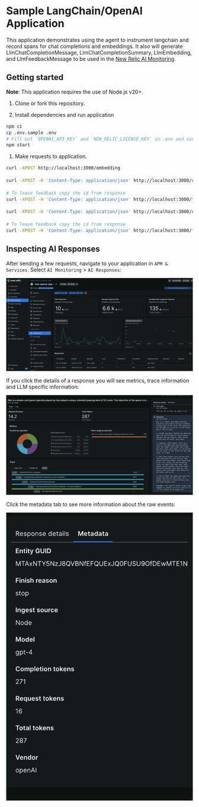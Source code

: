 # Sample LangChain/OpenAI Application
This application demonstrates using the agent to instrument langchain and record spans for chat completions and embeddings.  It also will generate LlmChatCompletionMessage, LlmChatCompletionSummary, LlmEmbedding, and LlmFeedbackMessage to be used in the [New Relic AI Monitoring](https://newrelic.com/platform/ai-monitoring).


## Getting started
**Note**: This application requires the use of Node.js v20+.

 1. Clone or fork this repository.

 1. Install dependencies and run application

```sh
npm ci
cp .env.sample .env
# Fill out `OPENAI_API_KEY` and `NEW_RELIC_LICENSE_KEY` in .env and save 
npm start
```

 1. Make requests to application.

```sh
curl -XPOST http://localhost:3000/embedding

curl -XPOST -H 'Content-Type: application/json' http://localhost:3000/chat-completion -d '{"message":"How much wood could a woodchuck chuck if a woodchuck could chuck wood?"}'

# To leave feedback copy the id from response
curl -XPOST -H 'Content-Type: application/json' http://localhost:3000/feedback -d '{"id":"<response_id>"}'

curl -XPOST -H 'Content-Type: application/json' http://localhost:3000/chat-completion-stream -d '{"message":"Explain the rules of jai alai"}'

# To leave feedback copy the id from response
curl -XPOST -H 'Content-Type: application/json' http://localhost:3000/feedback -d '{"id":"<response_id>"}'
```

## Inspecting AI Responses
After sending a few requests, navigate to your application in `APM & Services`.  Select `AI Monitoring` > `AI Responses`:

![AI Responses Landing](./images/ai-home.png?raw=true "AI Responses Landing")

If you click the details of a response you will see metrics, trace information and LLM specific information:


![AI Response](./images/response-details.png?raw=true "AI Response Details")

Click the metadata tab to see more information about the raw events:


![AI Response Meta](./images/response-metadata.png?raw=true "AI Response Meta")

